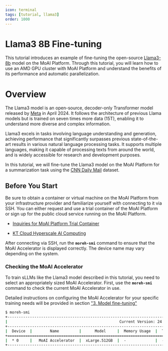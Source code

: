```yaml
---
icon: terminal
tags: [tutorial, llama3]
order: 1000
---
```


# Llama3 8B Fine-tuning

This tutorial introduces an example of fine-tuning the open-source [Llama3-8b](https://huggingface.co/meta-llama/Meta-Llama-3-8B) model on the MoAI Platform. Through this tutorial, you will learn how to use an AMD GPU cluster with MoAI Platform and understand the benefits of its performance and automatic parallelization.

# Overview

The Llama3 model is an open-source, decoder-only Transformer model released by [Meta](https://about.meta.com/) in April 2024. It follows the architecture of previous Llama models but is trained on seven times more data (15T), enabling it to understand more diverse and complex information.

Llama3 excels in tasks involving language understanding and generation, achieving performance that significantly surpasses previous state-of-the-art results in various natural language processing tasks. It supports multiple languages, making it capable of processing texts from around the world, and is widely accessible for research and development purposes.

In this tutorial, we will fine-tune the Llama3 model on the MoAI Platform for a summarization task using the [CNN Daily Mail](https://huggingface.co/datasets/cnn_dailymail) dataset.

## Before You Start

Be sure to obtain a container or virtual machine on the MoAI Platform from your infrastructure provider and familiarize yourself with connecting to it via SSH. You can either request and use a trial container of the MoAI Platform or sign up for the public cloud service running on the MoAI Platform.

* [Inquiries for MoAI Platform Trial Container](support@moreh.io)

* [KT Cloud Hyperscale AI Computing](https://cloud.kt.com/solution/hyperscaleAiComputing/)

After connecting via SSH, run the **`moreh-smi`** command to ensure that the MoAI Accelerator is displayed correctly. The device name may vary depending on the system. 

### **Checking the MoAI Accelerator**

To train sLLMs like the Llama3 model described in this tutorial, you need to select an appropriately sized MoAI Accelerator. First, use the **`moreh-smi`** command to check the current MoAI Accelerator in use.

Detailed instructions on configuring the MoAI Accelerator for your specific training needs will be provided in section ["3. Model fine-tuning"](3_fine_tuning.md)

```bash
$ moreh-smi
+---------------------------------------------------------------------------------------------------+
|                                                  Current Version: 24.5.0  Latest Version: 24.5.0  |
+---------------------------------------------------------------------------------------------------+
|  Device  |        Name         |      Model     |  Memory Usage  |  Total Memory  |  Utilization  |
+===================================================================================================+
|  * 0     |   MoAI Accelerator  |  xLarge.512GB  |  -             |  -             |  -            |
+---------------------------------------------------------------------------------------------------+
```
